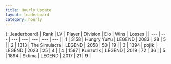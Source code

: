 ```yaml
---
title: Hourly Update
layout: leaderboard
category: hourly
---
```


{: .leaderboard}
| Rank | LV | Player | Division | Elo | Wins | Losses |
| --- | --- | --- | --- | --- | --- | --- |
| <span data-change="0">1</span> | 3158 | <span title="ID: 164871">Hungry YuYu</span> | LEGEND | <span data-change="0">2083</span> | <span data-change="0">28</span> | <span data-change="0">5</span> |
| <span data-change="0">2</span> | 1313 | <span title="ID: 366840">The Simulacra</span> | LEGEND | <span data-change="22">2058</span> | <span data-change="3">50</span> | <span data-change="0">19</span> |
| <span data-change="1">3</span> | 1394 | <span title="ID: 4783">pojlk</span> | LEGEND | <span data-change="0">2023</span> | <span data-change="0">25</span> | <span data-change="0">4</span> |
| <span data-change="-1">4</span> | 1597 | <span title="ID: 392407">Kunzut1k</span> | LEGEND | <span data-change="-9">2019</span> | <span data-change="3">72</span> | <span data-change="2">36</span> |
| <span data-change="0">5</span> | 1894 | <span title="ID: 353063">Sktima</span> | LEGEND | <span data-change="0">2017</span> | <span data-change="0">21</span> | <span data-change="0">9</span> |
